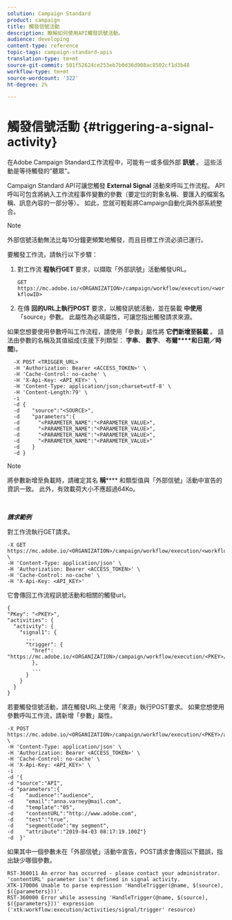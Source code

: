 ```yaml
---
solution: Campaign Standard
product: campaign
title: 觸發信號活動
description: 瞭解如何使用API觸發訊號活動。
audience: developing
content-type: reference
topic-tags: campaign-standard-apis
translation-type: tm+mt
source-git-commit: 501f52624ce253eb7b0d36d908ac8502cf1d3b48
workflow-type: tm+mt
source-wordcount: '322'
ht-degree: 2%

---
```



# 觸發信號活動 {#triggering-a-signal-activity}

在Adobe Campaign Standard工作流程中，可能有一或多個外部 **訊號** 。 這些活動是等待觸發的&quot;聽眾&quot;。

Campaign Standard API可讓您觸發 **External Signal** 活動來呼叫工作流程。 API呼叫可包含將納入工作流程事件變數的參數（要定位的對象名稱、要匯入的檔案名稱、訊息內容的一部分等）。 如此，您就可輕鬆將Campaign自動化與外部系統整合。

>[!NOTE]
>
>外部信號活動無法比每10分鐘更頻繁地觸發，而且目標工作流必須已運行。

要觸發工作流，請執行以下步驟：

1. 對工作流 **程執行GET** 要求，以擷取「外部訊號」活動觸發URL。

   `GET https://mc.adobe.io/<ORGANIZATION>/campaign/workflow/execution/<workflowID>`

1. 在傳 **回的URL上執行POST** 要求，以觸發訊號活動，並在裝載 **中使用** 「source」參數。 此屬性為必填屬性，可讓您指出觸發請求來源。

如果您想要使用參數呼叫工作流程，請使用「參數」屬性將 **它們新增至裝載** 。 語法由參數的名稱及其值組成(支援下列類型： **字串**、 **數字**、 **布爾****和日期／時間**)。

```
  -X POST <TRIGGER_URL>
  -H 'Authorization: Bearer <ACCESS_TOKEN>' \
  -H 'Cache-Control: no-cache' \
  -H 'X-Api-Key: <API_KEY>' \
  -H 'Content-Type: application/json;charset=utf-8' \
  -H 'Content-Length:79' \
  -i
  -d {
  -d    "source":"<SOURCE>",
  -d    "parameters":{
  -d      "<PARAMETER_NAME":"<PARAMETER_VALUE>",
  -d      "<PARAMETER_NAME":"<PARAMETER_VALUE>",
  -d      "<PARAMETER_NAME":"<PARAMETER_VALUE>",  
  -d      "<PARAMETER_NAME":"<PARAMETER_VALUE>"
  -d    }
  -d }
```

>[!NOTE]
>
>將參數新增至負載時，請確定其名 **稱****** 和類型值與「外部信號」活動中宣告的資訊一致。 此外，有效載荷大小不應超過64Ko。

<br/>

***請求範例***

對工作流執行GET請求。

```
-X GET https://mc.adobe.io/<ORGANIZATION>/campaign/workflow/execution/<workflowID> \
-H 'Content-Type: application/json' \
-H 'Authorization: Bearer <ACCESS_TOKEN>' \
-H 'Cache-Control: no-cache' \
-H 'X-Api-Key: <API_KEY>'
```

它會傳回工作流程訊號活動和相關的觸發url。

```
{
"PKey": "<PKEY>",
"activities": {
  "activity": {
    "signal1": {
      ...
      "trigger": {
        "href": "https://mc.adobe.io/<ORGANIZATION>/campaign/workflow/execution/<PKEY>/activities/activity/<PKEY>/trigger/"
        },
        ...
      }
    }
  }
}
```

若要觸發信號活動，請在觸發URL上使用「來源」執行POST要求。 如果您想使用參數呼叫工作流，請新增「參數」屬性。

```
-X POST https://mc.adobe.io/<ORGANIZATION>/campaign/workflow/execution/<PKEY>/activities/activity/<PKEY>/trigger \
-H 'Content-Type: application/json' \
-H 'Authorization: Bearer <ACCESS_TOKEN>' \
-H 'Cache-Control: no-cache' \
-H 'X-Api-Key: <API_KEY>' \
-i
-d '{
-d "source":"API",
-d "parameters":{
-d    "audience":"audience",
-d    "email":"anna.varney@mail.com",
-d    "template":"05",
-d    "contentURL":"http://www.adobe.com",
-d    "test":"true",
-d    "segmentCode":"my segment",
-d    "attribute":"2019-04-03 08:17:19.100Z"}
-d  }'
```

<!-- + réponse -->

如果其中一個參數未在「外部信號」活動中宣告，POST請求會傳回以下錯誤，指出缺少哪個參數。

```
RST-360011 An error has occurred - please contact your administrator.
'contentURL' parameter isn't defined in signal activity.
XTK-170006 Unable to parse expression 'HandleTrigger(@name, $(source), $({parameters}))'.
RST-360000 Error while assessing 'HandleTrigger(@name, $(source), $({parameters}))' expression ('xtk:workflow:execution/activities/signal/trigger' resource)
```
